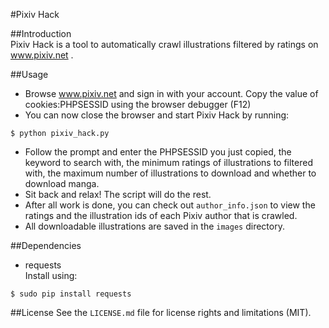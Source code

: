 #Pixiv Hack

##Introduction  
Pixiv Hack is a tool to automatically crawl illustrations filtered by ratings on www.pixiv.net .

##Usage  
* Browse www.pixiv.net and sign in with your account. Copy the value of cookies:PHPSESSID using the browser debugger (F12)  
* You can now close the browser and start Pixiv Hack by running:  
```
$ python pixiv_hack.py
```
* Follow the prompt and enter the PHPSESSID you just copied, the keyword to search with, the minimum ratings of illustrations to filtered with, the maximum number of illustrations to download and whether to download manga.  
* Sit back and relax! The script will do the rest.  
* After all work is done, you can check out ```author_info.json``` to view the ratings and the illustration ids of each Pixiv author that is crawled.  
* All downloadable illustrations are saved in the ```images``` directory.

##Dependencies  
* requests  
Install using:  
```
$ sudo pip install requests
```

##License
See the ```LICENSE.md``` file for license rights and limitations (MIT).
